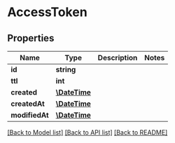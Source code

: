 # AccessToken

## Properties
Name | Type | Description | Notes
------------ | ------------- | ------------- | -------------
**id** | **string** |  | 
**ttl** | **int** |  | 
**created** | [**\DateTime**](\DateTime.md) |  | 
**createdAt** | [**\DateTime**](\DateTime.md) |  | 
**modifiedAt** | [**\DateTime**](\DateTime.md) |  | 

[[Back to Model list]](../README.md#documentation-for-models) [[Back to API list]](../README.md#documentation-for-api-endpoints) [[Back to README]](../README.md)


